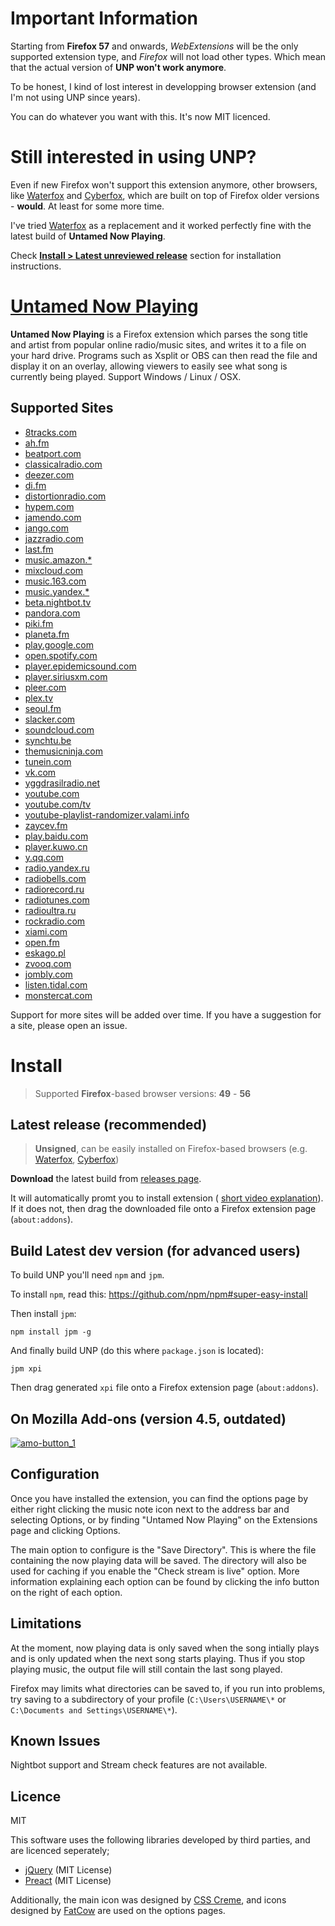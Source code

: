 Important Information
=================
Starting from **Firefox 57** and onwards, *WebExtensions* will be the only supported extension type, and *Firefox* will not load other types. Which mean that the actual version of **UNP won't work anymore**.

To be honest, I kind of lost interest in developping browser extension (and I'm not using UNP since years).

You can do whatever you want with this. It's now MIT licenced.

Still interested in using UNP?
=================
Even if new Firefox won't support this extension anymore, other browsers, like [Waterfox](https://www.waterfoxproject.org/) and [Cyberfox](https://cyberfox.8pecxstudios.com), which are built on top of Firefox older versions - **would**. At least for some more time.

I've tried [Waterfox](https://www.waterfoxproject.org/) as a replacement and it worked perfectly fine with the latest build of **Untamed Now Playing**.

Check [**Install > Latest unreviewed release**](#latest-release-recommended) section for installation instructions.


[Untamed Now Playing](https://github.com/Wylk/Untamed-Now-Playing-Next)
=================

**Untamed Now Playing** is a Firefox extension which parses the song title and artist from popular online radio/music sites, and writes it to a file on your hard drive. Programs such as Xsplit or OBS can then read the file and display it on an overlay, allowing viewers to easily see what song is currently being played.
Support Windows / Linux / OSX.

## Supported Sites
* [8tracks.com](http://8tracks.com)
* [ah.fm](http://ah.fm)
* [beatport.com](https://www.beatport.com/listen)
* [classicalradio.com](http://classicalradio.com/)
* [deezer.com](http://deezer.com)
* [di.fm](http://di.fm)
* [distortionradio.com](http://distortionradio.com)
* [hypem.com](http://hypem.com)
* [jamendo.com](http://www.jamendo.com)
* [jango.com](http://jango.com)
* [jazzradio.com](https://www.jazzradio.com/)
* [last.fm](http://last.fm)
* [music.amazon.*](https://music.amazon.com)
* [mixcloud.com](http://www.mixcloud.com)
* [music.163.com](http://music.163.com)
* [music.yandex.*](http://music.yandex.ru)
* [beta.nightbot.tv](http://beta.nightbot.tv)
* [pandora.com](http://pandora.com)
* [piki.fm](http://piki.fm)
* [planeta.fm](http://www.planeta.fm)
* [play.google.com](http://play.google.com/music)
* [open.spotify.com](https://open.spotify.com)
* [player.epidemicsound.com](http://player.epidemicsound.com)
* [player.siriusxm.com](http://player.siriusxm.com)
* [pleer.com](http://pleer.com)
* [plex.tv](http://plex.tv)
* [seoul.fm](http://seoul.fm)
* [slacker.com](http://slacker.com)
* [soundcloud.com](http://soundcloud.com)
* [synchtu.be](http://synchtu.be/r/Playhouse)
* [themusicninja.com](themusicninja.com)
* [tunein.com](http://tunein.com)
* [vk.com](http://vk.com)
* [yggdrasilradio.net](http://yggdrasilradio.net)
* [youtube.com](http://youtube.com)
* [youtube.com/tv](http://youtube.com/tv)
* [youtube-playlist-randomizer.valami.info](http://youtube-playlist-randomizer.valami.info)
* [zaycev.fm](http://zaycev.fm)
* [play.baidu.com](http://play.baidu.com)
* [player.kuwo.cn](http://player.kuwo.cn)
* [y.qq.com](http://y.qq.com)
* [radio.yandex.ru](http://radio.yandex.ru)
* [radiobells.com](https://www.radiobells.com)
* [radiorecord.ru](http://www.radiorecord.ru/player)
* [radiotunes.com](http://www.radiotunes.com)
* [radioultra.ru](http://www.radioultra.ru/player)
* [rockradio.com](https://www.rockradio.com/)
* [xiami.com](http://www.xiami.com/play)
* [open.fm](http://open.fm)
* [eskago.pl](http://www.eskago.pl)
* [zvooq.com](http://zvooq.com)
* [jombly.com](http://www.jombly.com)
* [listen.tidal.com](https://listen.tidal.com)
* [monstercat.com](https://monstercat.com)

Support for more sites will be added over time. If you have a suggestion for a site, please open an issue.

# Install
> Supported **Firefox**-based browser versions: **49** - **56**

## Latest release (recommended)
> **Unsigned**, can be easily installed on Firefox-based browsers (e.g. [Waterfox](https://www.waterfoxproject.org/), [Cyberfox](https://cyberfox.8pecxstudios.com))

**Download** the latest build from [releases page](https://github.com/Wykks/Untamed-Now-Playing-Next/releases).

It will automatically promt you to install extension (
[short video explanation](https://drive.google.com/uc?id=1umZOEK1NBpDHPk1FSOimFd_WfmNh2kE2)). If it does not, then drag the downloaded file onto a Firefox extension page (`about:addons`).

## Build Latest dev version (for advanced users)
To build UNP you'll need `npm` and `jpm`.

To install `npm`, read this: https://github.com/npm/npm#super-easy-install

Then install `jpm`:

    npm install jpm -g
And finally build UNP (do this where `package.json` is located):

    jpm xpi

Then drag generated `xpi` file onto a Firefox extension page (`about:addons`).


## On Mozilla Add-ons (version 4.5, outdated)
[![amo-button_1](https://cloud.githubusercontent.com/assets/1236069/11095684/7c37b7d4-8896-11e5-9e3e-6b7913983a8c.png)](https://addons.mozilla.org/en-US/firefox/addon/untamed-now-playing/)

Configuration
--------------------------------------
Once you have installed the extension, you can find the options page by either right clicking the music note icon next to the address bar and selecting Options, or by finding "Untamed Now Playing" on the Extensions page and clicking Options.

The main option to configure is the "Save Directory". This is where the file containing the now playing data will be saved. The directory will also be used for caching if you enable the "Check stream is live" option. More information explaining each option can be found by clicking the info button on the right of each option.

Limitations
--------------------------------------
At the moment, now playing data is only saved when the song intially plays and is only updated when the next song starts playing. Thus if you stop playing music, the output file will still contain the last song played.

Firefox may limits what directories can be saved to, if you run into problems, try saving to a subdirectory of your profile (`C:\Users\USERNAME\*` or `C:\Documents and Settings\USERNAME\*`).

Known Issues
--------------------------------------
Nightbot support and Stream check features are not available.


Licence
--------------------------------------
MIT

This software uses the following libraries developed by third parties, and are licenced seperately;
* [jQuery](http://jquery.com) (MIT License)
* [Preact](https://preactjs.com) (MIT License)

Additionally, the main icon was designed by [CSS Creme](http://csscreme.com/freeicons/), and icons designed by [FatCow](http://www.fatcow.com/free-icons) are used on the options pages.
